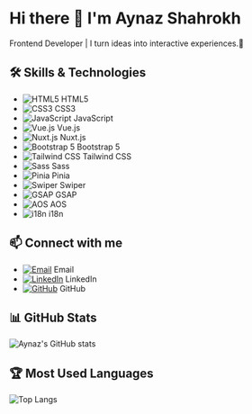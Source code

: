 # Hi there 👋 I'm Aynaz Shahrokh

Frontend Developer | I turn ideas into interactive experiences.🚀

## 🛠 Skills & Technologies

- ![HTML5](https://img.shields.io/badge/HTML5-E34F26?style=for-the-badge&logo=html5&logoColor=white) HTML5
- ![CSS3](https://img.shields.io/badge/CSS3-1572B6?style=for-the-badge&logo=css3&logoColor=white) CSS3
- ![JavaScript](https://img.shields.io/badge/JavaScript-323330?style=for-the-badge&logo=javascript&logoColor=F7DF1E) JavaScript
- ![Vue.js](https://img.shields.io/badge/Vue.js-35495E?style=for-the-badge&logo=vuedotjs&logoColor=4FC08D) Vue.js
- ![Nuxt.js](https://img.shields.io/badge/Nuxt-00C58E?style=for-the-badge&logo=nuxtdotjs&logoColor=white) Nuxt.js
- ![Bootstrap 5](https://img.shields.io/badge/Bootstrap-7952B3?style=for-the-badge&logo=bootstrap&logoColor=white) Bootstrap 5
- ![Tailwind CSS](https://img.shields.io/badge/Tailwind_CSS-06B6D4?style=for-the-badge&logo=tailwind-css&logoColor=white) Tailwind CSS
- ![Sass](https://img.shields.io/badge/Sass-CC6699?style=for-the-badge&logo=sass&logoColor=white) Sass
- ![Pinia](https://img.shields.io/badge/Pinia-DC3D24?style=for-the-badge&logo=pinia&logoColor=white) Pinia
- ![Swiper](https://img.shields.io/badge/Swiper-6332F6?style=for-the-badge&logo=swiper&logoColor=white) Swiper
- ![GSAP](https://img.shields.io/badge/GSAP-88CE02?style=for-the-badge&logo=greensock&logoColor=white) GSAP
- ![AOS](https://img.shields.io/badge/AOS-FF6F61?style=for-the-badge&logo=scrollreveal&logoColor=white) AOS
- ![i18n](https://img.shields.io/badge/i18n-FF6F00?style=for-the-badge&logo=translate&logoColor=white) i18n

## 📫 Connect with me

- [![Email](https://img.shields.io/badge/Email-D14836?style=for-the-badge&logo=gmail&logoColor=white)](mailto:shahrookhaynaz@gmail.com) Email
- [![LinkedIn](https://img.shields.io/badge/LinkedIn-0A66C2?style=for-the-badge&logo=linkedin&logoColor=white)](https://www.linkedin.com/in/aynaz-shahrokh-4a4251322) LinkedIn
- [![GitHub](https://img.shields.io/badge/GitHub-181717?style=for-the-badge&logo=github&logoColor=white)](https://github.com/shahroukh) GitHub


## 📊 GitHub Stats

![Aynaz's GitHub stats](https://github-readme-stats.vercel.app/api?username=shahroukh&show_icons=true&theme=radical)

## 🏆 Most Used Languages

![Top Langs](https://github-readme-stats.vercel.app/api/top-langs/?username=shahroukh&layout=compact&theme=radical)






